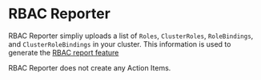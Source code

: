 # RBAC Reporter
RBAC Reporter simpliy uploads a list of `Roles`, `ClusterRoles`, `RoleBindings`, and `ClusterRoleBindings`
in your cluster. This information is used to generate the [RBAC report feature](../features/rbac)

RBAC Reporter does not create any Action Items.
